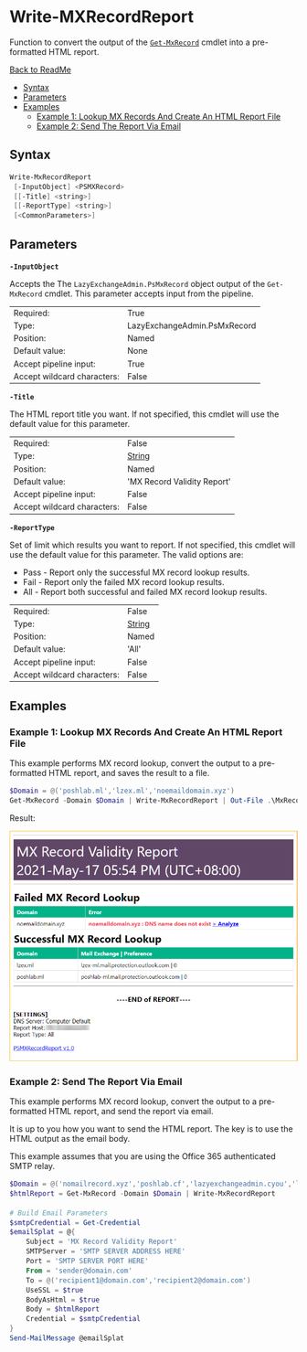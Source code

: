 # Write-MXRecordReport <!-- omit in toc -->

Function to convert the output of the [`Get-MxRecord`](Get-MxRecord.md) cmdlet into a pre-formatted HTML report.

[Back to ReadMe](../README.md)

- [Syntax](#syntax)
- [Parameters](#parameters)
- [Examples](#examples)
	- [Example 1: Lookup MX Records And Create An HTML Report File](#example-1-lookup-mx-records-and-create-an-html-report-file)
	- [Example 2: Send The Report Via Email](#example-2-send-the-report-via-email)

## Syntax

```powershell
Write-MxRecordReport
 [-InputObject] <PSMXRecord>
 [[-Title] <string>]
 [[-ReportType] <string>]
 [<CommonParameters>]
```

## Parameters

**`-InputObject`**

Accepts the The `LazyExchangeAdmin.PsMxRecord` object output of the `Get-MxRecord` cmdlet. This parameter accepts input from the pipeline.

|                             |                              |
| :-------------------------- | ---------------------------- |
| Required:                   | True                         |
| Type:                       | LazyExchangeAdmin.PsMxRecord |
| Position:                   | Named                        |
| Default value:              | None                         |
| Accept pipeline input:      | True                         |
| Accept wildcard characters: | False                        |

**`-Title`**

The HTML report title you want. If not specified, this cmdlet will use the default value for this parameter.

|                             |                                                                     |
| :-------------------------- | ------------------------------------------------------------------- |
| Required:                   | False                                                               |
| Type:                       | [String](https://docs.microsoft.com/en-us/dotnet/api/system.string) |
| Position:                   | Named                                                               |
| Default value:              | 'MX Record Validity Report'                                         |
| Accept pipeline input:      | False                                                               |
| Accept wildcard characters: | False                                                               |

**`-ReportType`**

Set of limit which results you want to report. If not specified, this cmdlet will use the default value for this parameter. The valid options are:

- Pass - Report only the successful MX record lookup results.
- Fail - Report only the failed MX record lookup results.
- All - Report both successful and failed MX record lookup results.

|                             |                                                                     |
| :-------------------------- | ------------------------------------------------------------------- |
| Required:                   | False                                                               |
| Type:                       | [String](https://docs.microsoft.com/en-us/dotnet/api/system.string) |
| Position:                   | Named                                                               |
| Default value:              | 'All'                                                               |
| Accept pipeline input:      | False                                                               |
| Accept wildcard characters: | False                                                               |

## Examples

### Example 1: Lookup MX Records And Create An HTML Report File

This example performs MX record lookup, convert the output to a pre-formatted HTML report, and saves the result to a file.

```PowerShell
$Domain = @('poshlab.ml','lzex.ml','noemaildomain.xyz')
Get-MxRecord -Domain $Domain | Write-MxRecordReport | Out-File .\MxRecordReport-All.html
```

Result:

![wmxr-01](img/wmxr-01.png)

### Example 2: Send The Report Via Email

This example performs MX record lookup, convert the output to a pre-formatted HTML report, and send the report via email.

It is up to you how you want to send the HTML report. The key is to use the HTML output as the email body.

This example assumes that you are using the Office 365 authenticated SMTP relay.

```powershell
$Domain = @('nomailrecord.xyz','poshlab.cf','lazyexchangeadmin.cyou','lzex.ml','poshlab.ml')
$htmlReport = Get-MxRecord -Domain $Domain | Write-MxRecordReport

# Build Email Parameters
$smtpCredential = Get-Credential
$emailSplat = @{
    Subject = 'MX Record Validity Report'
    SMTPServer = 'SMTP SERVER ADDRESS HERE'
    Port = 'SMTP SERVER PORT HERE'
    From = 'sender@domain.com'
    To = @('recipient1@domain.com','recipient2@domain.com')
    UseSSL = $true
    BodyAsHtml = $true
    Body = $htmlReport
    Credential = $smtpCredential
}
Send-MailMessage @emailSplat
```
